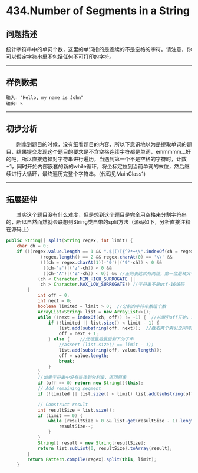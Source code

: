 # 434.Number of Segments in a String

## 问题描述  
统计字符串中的单词个数，这里的单词指的是连续的不是空格的字符。请注意，你可以假定字符串里不包括任何不可打印的字符。

---
## 样例数据
```
输入: "Hello, my name is John"
输出: 5
```
---
## 初步分析
&emsp;&emsp;刚拿到题目的时候，没有细看题目的内容，所以下意识地以为是提取单词的题目，结果提交发现这个题目的要求是不含空格连续字符都是单词，emmmmm...好的吧，所以直接选择对字符串进行遍历，当遇到第一个不是空格的字符时，计数+1，同时开始内部嵌套的新的while循环，将坐标定位到当前单词的末位，然后继续进行大循环，最终遍历完整个字符串。(代码见MainClass1)

---
## 拓展延伸
&emsp;&emsp;其实这个题目没有什么难度，但是想到这个题目是完全用空格来分割字符串的，所以自然而然就会联想到String类自带的split方法（源码如下，分析直接注释在源码上）
```java
public String[] split(String regex, int limit) {
    char ch = 0;
    if (((regex.value.length == 1 && ".$|()[{^?*+\\".indexOf(ch = regex.charAt(0)) == -1) || //正则表达式只有一位且不是特殊字符
             (regex.length() == 2 && regex.charAt(0) == '\\' && 
             (((ch = regex.charAt(1))-'0')|('9'-ch)) < 0 &&
              ((ch-'a')|('z'-ch)) < 0 &&
              ((ch-'A')|('Z'-ch)) < 0)) && //正则表达式有两位，第一位是转义字符，且第二位不是字母和数字
            (ch < Character.MIN_HIGH_SURROGATE ||
             ch > Character.MAX_LOW_SURROGATE)) //字符串不是utf-16编码
        {
            int off = 0;
            int next = 0;
            boolean limited = limit > 0;  //分割的字符串数组个数
            ArrayList<String> list = new ArrayList<>();
            while ((next = indexOf(ch, off)) != -1) {  //从索引off开始，返回ch字符在字符串中首次出现的索引
                if (!limited || list.size() < limit - 1) {
                    list.add(substring(off, next));  //截取两个索引之间得到的子串
                    off = next + 1;
                } else {    //处理最后最后剩下的子串
                    //assert (list.size() == limit - 1);
                    list.add(substring(off, value.length));
                    off = value.length;
                    break;
                }
            }
            //如果字符串中没有查找到分割串，返回原串
            if (off == 0) return new String[]{this};
            // Add remaining segment
            if (!limited || list.size() < limit) list.add(substring(off, value.length));

            // Construct result
            int resultSize = list.size();
            if (limit == 0) {
                while (resultSize > 0 && list.get(resultSize - 1).length() == 0) {
                    resultSize--;
                }
            }
            String[] result = new String[resultSize];
            return list.subList(0, resultSize).toArray(result);
        }
        return Pattern.compile(regex).split(this, limit);
    }

```
